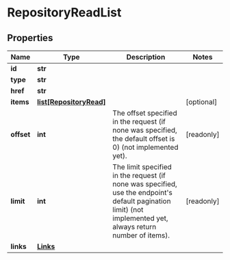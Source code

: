 # RepositoryReadList

## Properties
| Name | Type | Description | Notes |
| ------------ | ------------- | ------------- | ------------- |
| **id** | **str** |  |  |
| **type** | **str** |  |  |
| **href** | **str** |  |  |
| **items** | [**list[RepositoryRead]**](RepositoryRead.md) |  | [optional]  |
| **offset** | **int** | The offset specified in the request (if none was specified, the default offset is 0) (not implemented yet).  | [readonly]  |
| **limit** | **int** | The limit specified in the request (if none was specified, use the endpoint&#39;s default pagination limit) (not implemented yet, always return number of items).  | [readonly]  |
| **links** | [**Links**](Links.md) |  |  |


